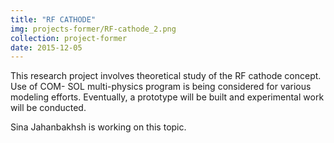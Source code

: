 ```yaml
---
title: "RF CATHODE"
img: projects-former/RF-cathode_2.png
collection: project-former
date: 2015-12-05
---
```

This research project involves theoretical study of the RF cathode concept. Use of COM- SOL multi-physics program is being considered for various modeling efforts. Eventually, a prototype will be built and experimental work will be conducted.

Sina Jahanbakhsh is working on this topic.
